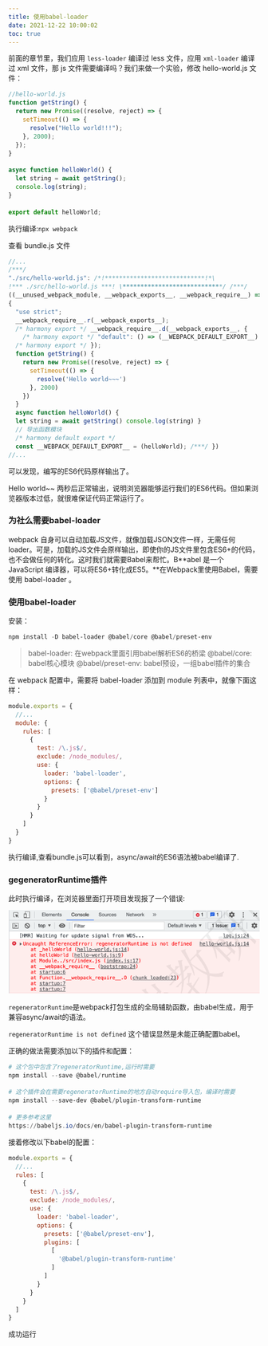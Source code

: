 ```yaml
---
title: 使用babel-loader
date: 2021-12-22 10:00:02
toc: true
---
```


前面的章节里，我们应用 `less-loader` 编译过 less 文件，应用 `xml-loader` 编译过 xml 文件，那 js 文件需要编译吗？我们来做一个实验，修改 hello-world.js 文件：

```js
//hello-world.js
function getString() {
  return new Promise((resolve, reject) => {
    setTimeout(() => {
      resolve("Hello world!!!");
    }, 2000);
  });
}

async function helloWorld() {
  let string = await getString();
  console.log(string);
}

export default helloWorld;
```

执行编译:`npx webpack`

查看 bundle.js 文件

```js
//...
/***/
"./src/hello-world.js": /*!****************************!*\
!*** ./src/hello-world.js ***! \****************************/ /***/
((__unused_webpack_module, __webpack_exports__, __webpack_require__) =>
{
  "use strict";
  __webpack_require__.r(__webpack_exports__);
  /* harmony export */ __webpack_require__.d(__webpack_exports__, {
    /* harmony export */ "default": () => (__WEBPACK_DEFAULT_EXPORT__)
  /* harmony export */ });
  function getString() {
    return new Promise((resolve, reject) => {   
      setTimeout(() => { 
        resolve('Hello world~~~') 
      }, 2000) 
    }) 
  }
  async function helloWorld() {
  let string = await getString() console.log(string) }
  // 导出函数模块
  /* harmony default export */
  const __WEBPACK_DEFAULT_EXPORT__ = (helloWorld); /***/ })
//...
```

可以发现，编写的ES6代码原样输出了。

Hello world~~ 两秒后正常输出，说明浏览器能够运行我们的ES6代码。但如果浏览器版本过低，就很难保证代码正常运行了。

### 为社么需要babel-loader
webpack 自身可以自动加载JS文件，就像加载JSON文件一样，无需任何 loader。可是，加载的JS文件会原样输出，即使你的JS文件里包含ES6+的代码，也不会做任何的转化。这时我们就需要Babel来帮忙。B**abel 是一个 JavaScript 编译器，可以将ES6+转化成ES5。**在Webpack里使用Babel，需要使用 babel-loader 。

### 使用babel-loader
安装：
```powershell
npm install -D babel-loader @babel/core @babel/preset-env
```

>babel-loader: 在webpack里面引用babel解析ES6的桥梁
>@babel/core: babel核心模块
>@babel/preset-env: babel预设，一组babel插件的集合

在 webpack 配置中，需要将 babel-loader 添加到 module 列表中，就像下面这样：
```js
module.exports = {
  //...
  module: {
    rules: [
      {
        test: /\.js$/,
        exclude: /node_modules/,
        use: {
          loader: 'babel-loader',
          options: {
            presets: ['@babel/preset-env']
          }
        }
      }
    ]
  }
}
```
执行编译,查看bundle.js可以看到，async/await的ES6语法被babel编译了.

### gegeneratorRuntime插件
此时执行编译，在浏览器里面打开项目发现报了一个错误:

![babel](/assets/engineeringImg/webpackImg/babel.png "babel")

`regeneratorRuntime`是webpack打包生成的全局辅助函数，由babel生成，用于兼容async/await的语法。

`regeneratorRuntime is not defined` 这个错误显然是未能正确配置babel。

正确的做法需要添加以下的插件和配置：
```powershell
# 这个包中包含了regeneratorRuntime,运行时需要
npm install --save @babel/runtime

# 这个插件会在需要regeneratorRuntime的地方自动require导入包，编译时需要
npm install --save-dev @babel/plugin-transform-runtime

# 更多参考这里 
https://babeljs.io/docs/en/babel-plugin-transform-runtime
```

接着修改以下babel的配置：
```js
module.exports = {
  //...
  rules: [
    {
      test: /\.js$/,
      exclude: /node_modules/,
      use: {
        loader: 'babel-loader',
        options: {
          presets: ['@babel/preset-env'],
          plugins: [
            [
              '@babel/plugin-transform-runtime'
            ]
          ]
        }
      }
    }
  ]
}
```
成功运行